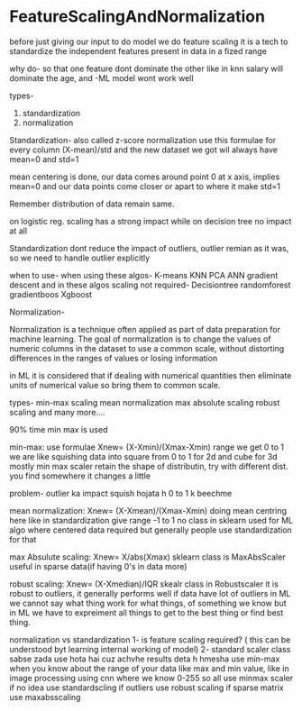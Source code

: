 # FeatureScalingAndNormalization

before just giving our input to do model we do feature scaling
it is a tech to standardize the independent features present in data in a fized range

why do-
so that one feature dont dominate the other like in knn salary will dominate the age, and
-ML model wont work well

types-
1. standardization
2. normalization

Standardization- 
also called z-score normalization
use this formulae for every column (X-mean)/std
and the new dataset we got wil always have mean=0 and std=1

mean centering is done, our data comes around point 0 at x axis, implies mean=0
and our data points come closer or apart to where it make std=1

Remember distribution of data remain same.

on logistic reg. scaling has a strong impact while on decision tree no impact at all

Standardization dont reduce the impact of outliers, outlier remian as it was,
so we need to handle outlier explicitly

when to use-
when using these algos-
	K-means
	KNN
	PCA
	ANN
	gradient descent
and in these algos scaling not required- Decisiontree randomforest gradientboos Xgboost



Normalization-

Normalization is a technique often applied as part of data preparation for machine learning. The goal of normalization is to change the values of numeric columns in the dataset to use a common scale, without distorting differences in the ranges of values or losing information

in ML it is considered that if dealing with numerical quantities then eliminate units
of numerical value so bring them to common scale.

types-
min-max scaling
mean normalization
max absolute scaling
robust scaling
and many more....

90% time min max is used

min-max:
use formulae Xnew= (X-Xmin)/(Xmax-Xmin)
range we get 0 to 1
we are like squishing data into square from 0 to 1 for 2d and cube for 3d
mostly min max scaler retain the shape of distributin, try with different dist. you find
somewhere it changes a little

problem- outlier ka impact squish hojata h 0 to 1 k beechme


mean normalization:
Xnew= (X-Xmean)/(Xmax-Xmin)
doing mean centring here like in standardization
give range -1 to 1
no class in sklearn
used for ML algo where centered data required but generally people use standardization for that


max Absulute scaling:
Xnew= X/abs(Xmax)
sklearn class is MaxAbsScaler
useful in sparse data(if having 0's in data more)


robust scaling:
Xnew= (X-Xmedian)/IQR
skealr class in Robustscaler
it is robust to outliers, it generally performs well if data have lot of outliers
in ML we cannot say what thing work for what things, of something we know but in ML we have to expreiment all things to get to the best thing or find best thing.


normalization vs standardization
1- is feature scaling required? ( this can be understood byt learning internal working of model)
2- standard scaler class sabse zada use hota hai cuz achvhe results deta h hmesha
use min-max when you know about the range of your data like max and min value, like in
image processing using cnn where we know 0-255 so all use minmax scaler
if no idea use standardscling
if outliers use robust scaling
if sparse matrix use maxabsscaling
 
